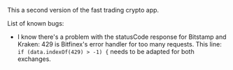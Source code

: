 This a second version of the fast trading crypto app.

List of known bugs:
 * I know there's a problem with the statusCode response for Bitstamp and Kraken: 429 is Bitfinex's error handler for too many requests. This line: `if (data.indexOf(429) > -1) {` needs to be adapted for both exchanges.
